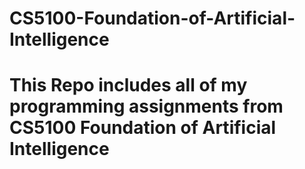 # CS5100-Foundation-of-Artificial-Intelligence

# This Repo includes all of my programming assignments from CS5100 Foundation of Artificial Intelligence
